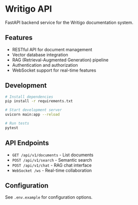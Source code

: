 # Writigo API

FastAPI backend service for the Writigo documentation system.

## Features

- RESTful API for document management
- Vector database integration
- RAG (Retrieval-Augmented Generation) pipeline
- Authentication and authorization
- WebSocket support for real-time features

## Development

```bash
# Install dependencies
pip install -r requirements.txt

# Start development server
uvicorn main:app --reload

# Run tests
pytest
```

## API Endpoints

- `GET /api/v1/documents` - List documents
- `POST /api/v1/search` - Semantic search
- `POST /api/v1/chat` - RAG chat interface
- `WebSocket /ws` - Real-time collaboration

## Configuration

See `.env.example` for configuration options.
